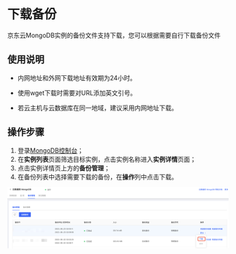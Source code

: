 # 下载备份

京东云MongoDB实例的备份文件支持下载，您可以根据需要自行下载备份文件



## 使用说明

- 内网地址和外网下载地址有效期为24小时。

- 使用wget下载时需要对URL添加英文引号。

- 若云主机与云数据库在同一地域，建议采用内网地址下载。



## 操作步骤

1. 登录[MongoDB控制台](https://mongodb-console.jdcloud.com/mongodb)；
2. 在**实例列表**页面筛选目标实例，点击实例名称进入**实例详情**页面；
3. 点击实例详情页上方的**备份管理**；
4. 在备份列表中选择需要下载的备份，在**操作**列中点击下载。

![img](../../../../../image/mongodb/downloadBackup.png)